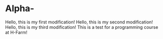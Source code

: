 # Alpha-

Hello, this is my first modification!
Hello, this is my second modification!
Hello, this is my third modification!
This is a test for a programming course at H-Farm!

